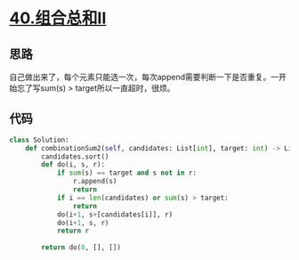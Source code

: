 # [40.组合总和II](https://leetcode-cn.com/problems/combination-sum-ii/)

## 思路

自己做出来了，每个元素只能选一次，每次append需要判断一下是否重复。一开始忘了写sum(s) > target所以一直超时，很烦。

## 代码

```python
class Solution:
    def combinationSum2(self, candidates: List[int], target: int) -> List[List[int]]:
        candidates.sort()
        def do(i, s, r):
            if sum(s) == target and s not in r:
                r.append(s)
                return
            if i == len(candidates) or sum(s) > target:
                return
            do(i+1, s+[candidates[i]], r)
            do(i+1, s, r)
            return r
        
        return do(0, [], [])
```